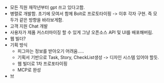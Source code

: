- 모든 직원 재작년부터 gpt 쓰고 있다고함.
- 병렬로 개발함. 초기에 모여서 함께 Bolt로 프로토타이핑 -> 이후 각자 구현. 즉 모두가 같은 방향을 바라보게함.
- 고객 지원 Chat 개발
- 사용자가 제품 커스터마이징 할 수 있게 그냥 오픈소스 API 및 UI를 배포해버림.
- 웹 빌더?
- 기획 방식
	- 피그마는 정보를 받아오기 어려움.....
	- 기획서 기반으로 Task, Story, CheckList생성 -> 디자인 시스템 있어야 할듯.
	- 웹 빌더로 1차 프로포타이핑
	- MCP로 완성
- 브